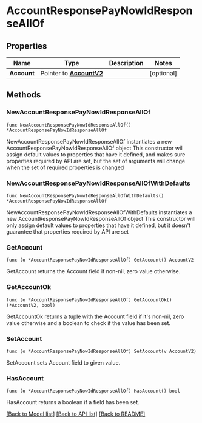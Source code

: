 # AccountResponsePayNowIdResponseAllOf

## Properties

Name | Type | Description | Notes
------------ | ------------- | ------------- | -------------
**Account** | Pointer to [**AccountV2**](AccountV2.md) |  | [optional] 

## Methods

### NewAccountResponsePayNowIdResponseAllOf

`func NewAccountResponsePayNowIdResponseAllOf() *AccountResponsePayNowIdResponseAllOf`

NewAccountResponsePayNowIdResponseAllOf instantiates a new AccountResponsePayNowIdResponseAllOf object
This constructor will assign default values to properties that have it defined,
and makes sure properties required by API are set, but the set of arguments
will change when the set of required properties is changed

### NewAccountResponsePayNowIdResponseAllOfWithDefaults

`func NewAccountResponsePayNowIdResponseAllOfWithDefaults() *AccountResponsePayNowIdResponseAllOf`

NewAccountResponsePayNowIdResponseAllOfWithDefaults instantiates a new AccountResponsePayNowIdResponseAllOf object
This constructor will only assign default values to properties that have it defined,
but it doesn't guarantee that properties required by API are set

### GetAccount

`func (o *AccountResponsePayNowIdResponseAllOf) GetAccount() AccountV2`

GetAccount returns the Account field if non-nil, zero value otherwise.

### GetAccountOk

`func (o *AccountResponsePayNowIdResponseAllOf) GetAccountOk() (*AccountV2, bool)`

GetAccountOk returns a tuple with the Account field if it's non-nil, zero value otherwise
and a boolean to check if the value has been set.

### SetAccount

`func (o *AccountResponsePayNowIdResponseAllOf) SetAccount(v AccountV2)`

SetAccount sets Account field to given value.

### HasAccount

`func (o *AccountResponsePayNowIdResponseAllOf) HasAccount() bool`

HasAccount returns a boolean if a field has been set.


[[Back to Model list]](../README.md#documentation-for-models) [[Back to API list]](../README.md#documentation-for-api-endpoints) [[Back to README]](../README.md)


